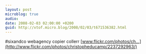 ```yaml
---
layout: post
microblog: true
audio: 
date: 2008-02-03 02:00:00 +0200
guid: http://xtof.micro.blog/2008/02/03/t671536382.html
---
```

#sixandco webagency copier collerr [www.flickr.com/photos/ch...](http://www.flickr.com/photos/christopheducamp/2237292963/)

